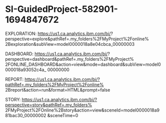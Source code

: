 # SI-GuidedProject-582901-1694847672
EXPLORATION: https://us1.ca.analytics.ibm.com/bi/? perspective=explore&pathRef=.my_folders%2FMyProject%2Fonline% 2Bexploration&subView=model0000018a8e04cbca_00000003

DASHBOARD: https://us1.ca.analytics.ibm.com/bi/? perspective=dashboard&pathRef=.my_folders%2FMyProject% 2FONLINE_DASHBOARD&action=view&mode=dashboard&subView=model0000018a93052c4a_ 00000000

REPORT: https://us1.ca.analytics.ibm.com/bi/?pathRef=.my_folders%2FMyProject%2Fonline% 2Breport&action=run&format=HTML&prompt=false

STORY: https://us1.ca.analytics.ibm.com/bi/?perspective=story&pathRef=.my_folders% 2FMyProject%2FOnline%2Bstory&action=view&sceneId=model0000018a981bac30_00000002 &sceneTime=0

